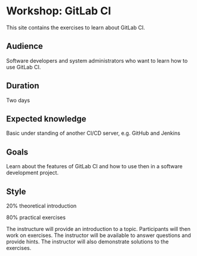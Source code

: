 # Workshop: GitLab CI

This site contains the exercises to learn about GitLab CI.

## Audience

Software developers and system administrators who want to learn how to use GitLab CI.

## Duration

Two days

## Expected knowledge

Basic under standing of another CI/CD server, e.g. GitHub and Jenkins

## Goals

Learn about the features of GitLab CI and how to use then in a software development project.

## Style

20% theoretical introduction

80% practical exercises

The instructure will provide an introduction to a topic. Participants will then work on exercises. The instructor will be available to answer questions and provide hints. The instructor will also demonstrate solutions to the exercises.
